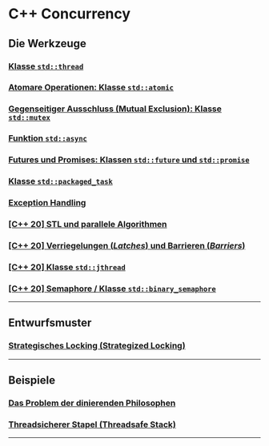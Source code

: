 # C++ Concurrency

## Die Werkzeuge

### [Klasse `std::thread`](Programs/01_SimpleThreading/Readme.md)

### [Atomare Operationen: Klasse `std::atomic`](Programs/02_Atomic/Readme.md)

### [Gegenseitiger Ausschluss (Mutual Exclusion): Klasse `std::mutex`](Programs/03_MutualExclusion/Readme.md)

### [Funktion `std::async`](Programs/04_Async/Readme.md)

### [Futures und Promises: Klassen `std::future` und `std::promise`](Programs/05_FuturesPromises/Readme.md)

### [Klasse `std::packaged_task`](Programs/06_PackagedTask/Readme.md)

### [Exception Handling](Programs/07_ExceptionHandling/Readme.md)

### [[C++ 20] STL und parallele Algorithmen](Programs/08_STL_ParallelAlgorithms/Readme.md)

### [[C++ 20] Verriegelungen (*Latches*) und Barrieren (*Barriers*)](Programs/09_LatchesBarriers/Readme.md)

### [[C++ 20] Klasse `std::jthread`](Programs/10_JThread/Readme.md)

### [[C++ 20] Semaphore / Klasse `std::binary_semaphore`](Programs/11_Semaphore/Readme.md)

---

## Entwurfsmuster

### [Strategisches Locking (Strategized Locking)](Programs/22_StrategizedLocking/Readme.md)

---

## Beispiele

### [Das Problem der dinierenden Philosophen](Programs/20_DiningPhilosophers/Readme.md)

### [Threadsicherer Stapel (Threadsafe Stack)](Programs/XXX/XXX.md)


---
